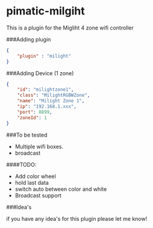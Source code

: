 pimatic-milgiht
=======================
This is a plugin for the Migliht 4 zone wifi controller

###Adding plugin

```json
{
	"plugin" : "milight"
}
```

###Adding Device (1 zone)

```json
{
	"id": "milightzone1",
    "class": "MilightRGBWZone",
    "name": "Milight Zone 1",
    "ip": "192.168.1.xxx",
    "port": 8899,
    "zoneId": 1
}
```

###To be tested
- Multiple wifi boxes.
- broadcast

####TODO:
- Add color wheel
- hold last data
- switch auto between color and white
- Broadcast support

###Idea's

if you have any idea's for this plugin please let me know!